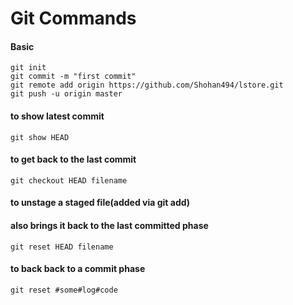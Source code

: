 # Git Commands

#### Basic

	git init
	git commit -m "first commit"
	git remote add origin https://github.com/Shohan494/lstore.git
	git push -u origin master

#### to show latest commit
	git show HEAD

#### to get back to the last commit
	git checkout HEAD filename

#### to unstage a staged file(added via git add)
#### also brings it back to the last committed phase
	git reset HEAD filename

#### to back back to a commit phase
	git reset #some#log#code

